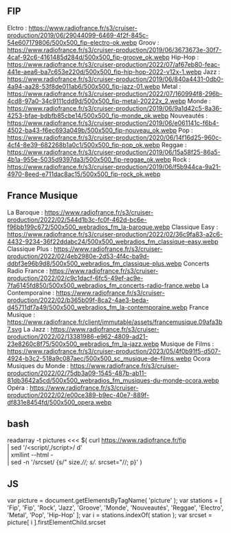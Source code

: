 FIP
---
Elctro     : https://www.radiofrance.fr/s3/cruiser-production/2019/06/29044099-6469-4f2f-845c-54e607179806/500x500_fip-electro-ok.webp
Groov      : https://www.radiofrance.fr/s3/cruiser-production/2019/06/3673673e-30f7-4caf-92c6-4161485d284d/500x500_fip-groove_ok.webp
Hip-Hop    : https://www.radiofrance.fr/s3/cruiser-production/2022/07/af67eb80-feac-441e-aea6-ba7c653e220d/500x500_fip-hip-hop-2022-v12x-1.webp
Jazz       : https://www.radiofrance.fr/s3/cruiser-production/2019/06/840a4431-0db0-4a94-aa28-53f8de011ab6/500x500_fip-jazz-01.webp
Metal      : https://www.radiofrance.fr/s3/cruiser-production/2022/07/160994f8-296b-4cd8-97a0-34c9111cdd9d/500x500_fip-metal-20222x_2.webp
Monde      : https://www.radiofrance.fr/s3/cruiser-production/2019/06/9a1d42c5-8a36-4253-bfae-bdbfb85cbe14/500x500_fip-monde_ok.webp
Nouveautés : https://www.radiofrance.fr/s3/cruiser-production/2019/06/e061141c-f6b4-4502-ba43-f6ec693a049b/500x500_fip-nouveau_ok.webp
Pop        : https://www.radiofrance.fr/s3/cruiser-production/2020/06/14f16d25-960c-4cf4-8e39-682268b1a0c1/500x500_fip-pop_ok.webp
Reggae     : https://www.radiofrance.fr/s3/cruiser-production/2019/06/15a58f25-86a5-4b1a-955e-5035d9397da3/500x500_fip-reggae_ok.webp
Rock       : https://www.radiofrance.fr/s3/cruiser-production/2019/06/f5b944ca-9a21-4970-8eed-e711dac8ac15/500x500_fip-rock_ok.webp

France Musique
---
La Baroque              : https://www.radiofrance.fr/s3/cruiser-production/2022/02/544d1b3c-fc0f-462d-bc6e-f96bb199c672/500x500_webradios_fm_la-baroque.webp
Classique Easy          : https://www.radiofrance.fr/s3/cruiser-production/2022/02/36c9fa83-a2c6-4432-9234-36f22ddabc24/500x500_webradios_fm_classique-easy.webp
Classique Plus          : https://www.radiofrance.fr/s3/cruiser-production/2022/02/4eb2980e-2d53-4f4c-ba9d-ddbf3e96b9d8/500x500_webradios_fm_classique-plus.webp
Concerts Radio France   : https://www.radiofrance.fr/s3/cruiser-production/2022/02/c9c1dacf-6fc5-49ef-ac9e-7fa6145fd850/500x500_webradios_fm_concerts-radio-france.webp
La Contemporaine        : https://www.radiofrance.fr/s3/cruiser-production/2022/02/b365b09f-8ca2-4ae3-beda-d45711df7a49/500x500_webradios_fm_la-contemporaine.webp
France Musique          : https://www.radiofrance.fr/client/immutable/assets/francemusique.09afa3b7.svg
La Jazz                 : https://www.radiofrance.fr/s3/cruiser-production/2022/02/13381986-e962-4809-ad21-23e8260c8f75/500x500_webradios_fm_la-jazz.webp
Musique de Films        : https://www.radiofrance.fr/s3/cruiser-production/2023/05/4f0b91f5-d507-4924-b3c2-518a9c087aec/500x500_sc_musique-de-films.webp
Ocora Musiques du Monde : https://www.radiofrance.fr/s3/cruiser-production/2022/02/75db3a09-1545-487b-ab11-81db3642a5cd/500x500_webradios_fm_musiques-du-monde-ocora.webp
Opéra                   : https://www.radiofrance.fr/s3/cruiser-production/2022/02/e00ce389-b9ec-40e7-889f-df831e8454fd/500x500_opera.webp

bash
---
readarray -t pictures <<< $( curl https://www.radiofrance.fr/fip \
				| sed '/<script/,/script>/ d' \
				| xmllint --html - \
				| sed -n '/srcset/ {s/" size.*//; s/.* srcset="//; p}' )

JS
---
var picture  = document.getElementsByTagName( 'picture' );
var stations = [ 'Fip', 'Fip', 'Rock', 'Jazz', 'Groove', 'Monde', 'Nouveautés', 'Reggae', 'Electro', 'Metal', 'Pop', 'Hip-Hop' ];
var i        = stations.indexOf( station );
var srcset   = picture[ i ].firstElementChild.srcset
